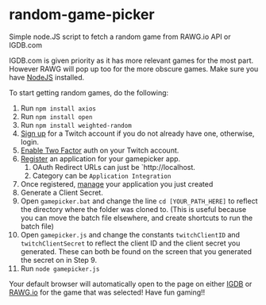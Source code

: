 # random-game-picker

Simple node.JS script to fetch a random game from RAWG.io API or IGDB.com

IGDB.com is given priority as it has more relevant games for the most part. However RAWG will pop up too for the more obscure games.
Make sure you have [NodeJS](https://nodejs.org/en/) installed.

To start getting random games, do the following:

1. Run `npm install axios`
2. Run `npm install open`
3. Run `npm install weighted-random`
4. [Sign up](https://dev.twitch.tv/login) for a Twitch account if you do not already have one, otherwise, login.
5. [Enable Two Factor](https://www.twitch.tv/settings/security) auth on your Twitch account.
6. [Register](https://dev.twitch.tv/console/apps/create) an application for your gamepicker app.
   1. OAuth Redirect URLs can just be `http://localhost.
   2. Category can be `Application Integration`
7. Once registered, [manage](https://dev.twitch.tv/console/apps) your application you just created
8. Generate a Client Secret.
9.  Open `gamepicker.bat` and change the line `cd [YOUR_PATH_HERE]` to reflect the directory where the folder was cloned to. (This is useful because you can move the batch file elsewhere, and create shortcuts to run the batch file)
10. Open `gamepicker.js` and change the constants `twitchClientID` and `twitchClientSecret` to reflect the client ID and the client secret you generated. These can both be found on the screen that you generated the secret on in Step 9.
11. Run `node gamepicker.js`

Your default browser will automatically open to the page on either [IGDB](https://www.igdb.com) or [RAWG.io](https://rawg.io) for the game that was selected!
Have fun gaming!!
